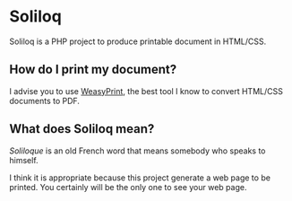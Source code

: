 Soliloq
==========

Soliloq is a PHP project to produce printable document in HTML/CSS.


How do I print my document?
----------
I advise you to use [WeasyPrint](http://weasyprint.org/), the best tool I know to convert HTML/CSS documents to PDF.


What does Soliloq mean?
----------
*Soliloque* is an old French word that means somebody who speaks to himself.

I think it is appropriate because this project generate a web page to be printed.
You certainly will be the only one to see your web page.
